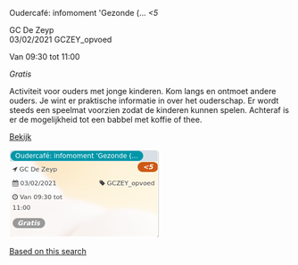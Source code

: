 Oudercafé: infomoment 'Gezonde (... *<5*

GC De Zeyp  
03/02/2021 GCZEY\_opvoed  

Van 09:30 tot 11:00

*Gratis*

  

Activiteit voor ouders met jonge kinderen. Kom langs en ontmoet andere ouders. Je wint er praktische informatie in over het ouderschap. Er wordt steeds een speelmat voorzien zodat de kinderen kunnen spelen. Achteraf is er de mogelijkheid tot een babbel met koffie of thee.  

[Bekijk](https://tickets.vgc.be/activity/subscribe/GCZEY_opvoed)

![](58217.png)

[Based on this search](https://tickets.vgc.be/activity/index?&vrijeplaatsen=1&Age%5B%5D=3%2C4&entity=276)